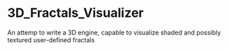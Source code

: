 3D_Fractals_Visualizer
======================

An attemp to write a 3D engine, capable to visualize shaded and possibly textured user-defined fractals